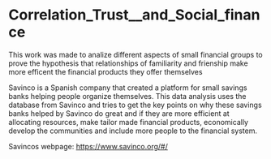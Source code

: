 # Correlation_Trust__and_Social_finance
This work was made to analize different aspects of small financial groups to prove the hypothesis that relationships of familiarity and frienship make more efficent the financial products they offer themselves

Savinco is a Spanish company that created a platform for small savings banks helping people organize themselves. This data analysis uses the database from Savinco and tries to get the key points on why these savings banks helped by Savinco do great and if they are more efficient at allocating resources, make tailor made financial products, economically develop the communities and include more people to the financial system.

Savincos webpage: https://www.savinco.org/#/
